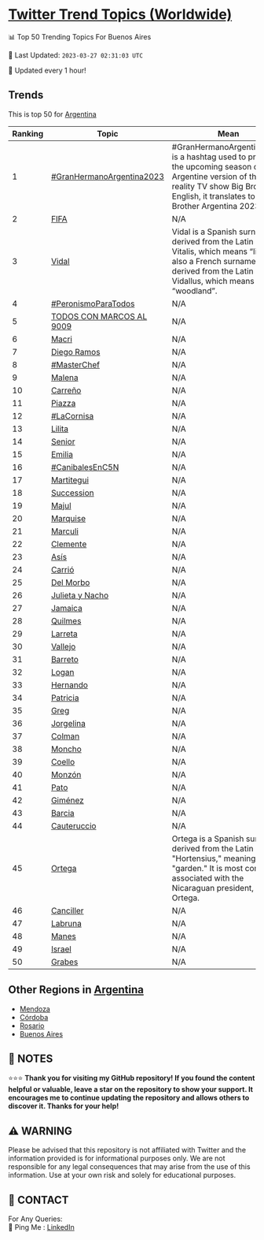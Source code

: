 [Twitter Trend Topics (Worldwide)](https://github.com/ErcinDedeoglu/Twitter-Trend-Topics)
==========


📊 Top 50 Trending Topics For Buenos Aires

📆 Last Updated: `2023-03-27 02:31:03 UTC`

🔧 Updated every 1 hour!


## Trends

This is top 50 for [Argentina](</Argentina>)

| Ranking | Topic | Mean |
| ------- | ------------ | ------------ |
| 1 | [#GranHermanoArgentina2023](http://twitter.com/search?q=%23GranHermanoArgentina2023) | #GranHermanoArgentina2023 is a hashtag used to promote the upcoming season of the Argentine version of the reality TV show Big Brother. In English, it translates to "Big Brother Argentina 2023". |
| 2 | [FIFA](http://twitter.com/search?q=FIFA) | N/A |
| 3 | [Vidal](http://twitter.com/search?q=Vidal) | Vidal is a Spanish surname derived from the Latin name Vitalis, which means “life”. It is also a French surname derived from the Latin name Vidallus, which means “woodland”. |
| 4 | [#PeronismoParaTodos](http://twitter.com/search?q=%23PeronismoParaTodos) | N/A |
| 5 | [TODOS CON MARCOS AL 9009](http://twitter.com/search?q=TODOS+CON+MARCOS+AL+9009) | N/A |
| 6 | [Macri](http://twitter.com/search?q=Macri) | N/A |
| 7 | [Diego Ramos](http://twitter.com/search?q=Diego+Ramos) | N/A |
| 8 | [#MasterChef](http://twitter.com/search?q=%23MasterChef) | N/A |
| 9 | [Malena](http://twitter.com/search?q=Malena) | N/A |
| 10 | [Carreño](http://twitter.com/search?q=Carre%c3%b1o) | N/A |
| 11 | [Piazza](http://twitter.com/search?q=Piazza) | N/A |
| 12 | [#LaCornisa](http://twitter.com/search?q=%23LaCornisa) | N/A |
| 13 | [Lilita](http://twitter.com/search?q=Lilita) | N/A |
| 14 | [Senior](http://twitter.com/search?q=Senior) | N/A |
| 15 | [Emilia](http://twitter.com/search?q=Emilia) | N/A |
| 16 | [#CanibalesEnC5N](http://twitter.com/search?q=%23CanibalesEnC5N) | N/A |
| 17 | [Martitegui](http://twitter.com/search?q=Martitegui) | N/A |
| 18 | [Succession](http://twitter.com/search?q=Succession) | N/A |
| 19 | [Majul](http://twitter.com/search?q=Majul) | N/A |
| 20 | [Marquise](http://twitter.com/search?q=Marquise) | N/A |
| 21 | [Marculi](http://twitter.com/search?q=Marculi) | N/A |
| 22 | [Clemente](http://twitter.com/search?q=Clemente) | N/A |
| 23 | [Asís](http://twitter.com/search?q=As%c3%ads) | N/A |
| 24 | [Carrió](http://twitter.com/search?q=Carri%c3%b3) | N/A |
| 25 | [Del Morbo](http://twitter.com/search?q=Del+Morbo) | N/A |
| 26 | [Julieta y Nacho](http://twitter.com/search?q=Julieta+y+Nacho) | N/A |
| 27 | [Jamaica](http://twitter.com/search?q=Jamaica) | N/A |
| 28 | [Quilmes](http://twitter.com/search?q=Quilmes) | N/A |
| 29 | [Larreta](http://twitter.com/search?q=Larreta) | N/A |
| 30 | [Vallejo](http://twitter.com/search?q=Vallejo) | N/A |
| 31 | [Barreto](http://twitter.com/search?q=Barreto) | N/A |
| 32 | [Logan](http://twitter.com/search?q=Logan) | N/A |
| 33 | [Hernando](http://twitter.com/search?q=Hernando) | N/A |
| 34 | [Patricia](http://twitter.com/search?q=Patricia) | N/A |
| 35 | [Greg](http://twitter.com/search?q=Greg) | N/A |
| 36 | [Jorgelina](http://twitter.com/search?q=Jorgelina) | N/A |
| 37 | [Colman](http://twitter.com/search?q=Colman) | N/A |
| 38 | [Moncho](http://twitter.com/search?q=Moncho) | N/A |
| 39 | [Coello](http://twitter.com/search?q=Coello) | N/A |
| 40 | [Monzón](http://twitter.com/search?q=Monz%c3%b3n) | N/A |
| 41 | [Pato](http://twitter.com/search?q=Pato) | N/A |
| 42 | [Giménez](http://twitter.com/search?q=Gim%c3%a9nez) | N/A |
| 43 | [Barcia](http://twitter.com/search?q=Barcia) | N/A |
| 44 | [Cauteruccio](http://twitter.com/search?q=Cauteruccio) | N/A |
| 45 | [Ortega](http://twitter.com/search?q=Ortega) | Ortega is a Spanish surname derived from the Latin name "Hortensius," meaning "garden." It is most commonly associated with the Nicaraguan president, Daniel Ortega. |
| 46 | [Canciller](http://twitter.com/search?q=Canciller) | N/A |
| 47 | [Labruna](http://twitter.com/search?q=Labruna) | N/A |
| 48 | [Manes](http://twitter.com/search?q=Manes) | N/A |
| 49 | [Israel](http://twitter.com/search?q=Israel) | N/A |
| 50 | [Grabes](http://twitter.com/search?q=Grabes) | N/A |



## Other Regions in [Argentina](</Argentina>)

* [Mendoza](</Argentina/Mendoza.md>)
* [Córdoba](</Argentina/Córdoba.md>)
* [Rosario](</Argentina/Rosario.md>)
* [Buenos Aires](</Argentina/Buenos Aires.md>)



## 📝 NOTES

⭐⭐⭐ **Thank you for visiting my GitHub repository! If you found the content helpful or valuable, leave a star on the repository to show your support. It encourages me to continue updating the repository and allows others to discover it. Thanks for your help!**


## ⚠️ WARNING

Please be advised that this repository is not affiliated with Twitter and the information provided is for informational purposes only. We are not responsible for any legal consequences that may arise from the use of this information. Use at your own risk and solely for educational purposes.


## 📨 CONTACT

 For Any Queries:  
            🏓 Ping Me : [LinkedIn](https://www.linkedin.com/in/ercindedeoglu/)
